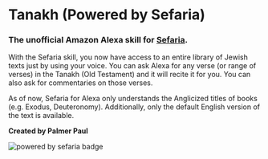 # Tanakh (Powered by Sefaria)
### The unofficial Amazon Alexa skill for [Sefaria](http://www.sefaria.org/?home).

With the Sefaria skill, you now have access to an entire library of Jewish texts just by using your voice. You can ask Alexa for any verse (or range of verses) in the Tanakh (Old Testament) and it will recite it for you. You can also ask for commentaries on those verses.

As of now, Sefaria for Alexa only understands the Anglicized titles of books (e.g. Exodus, Deuteronomy). Additionally, only the default English version of the text is available.

**Created by Palmer Paul**

![powered by sefaria badge](https://cloud.githubusercontent.com/assets/6352546/26502675/b71502c8-420b-11e7-9e8a-9febfcfd6ad2.png)
